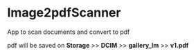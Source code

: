# Image2pdfScanner
App to scan documents and convert to pdf

pdf will be saved on <b>Storage</b> >> <b>DCIM</b> >> <b>gallery_lm</b> >> <b>v1.pdf</b>


